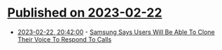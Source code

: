 # [Published on 2023-02-22](index.md)

* [2023-02-22, 20:42:00](https://mobile.slashdot.org/story/23/02/22/1645228/samsung-says-users-will-be-able-to-clone-their-voice-to-respond-to-calls?utm_source=rss1.0mainlinkanon&utm_medium=feed) - [Samsung Says Users Will Be Able To Clone Their Voice To Respond To Calls](https://mobile.slashdot.org/story/23/02/22/1645228/samsung-says-users-will-be-able-to-clone-their-voice-to-respond-to-calls?utm_source=rss1.0mainlinkanon&utm_medium=feed)
